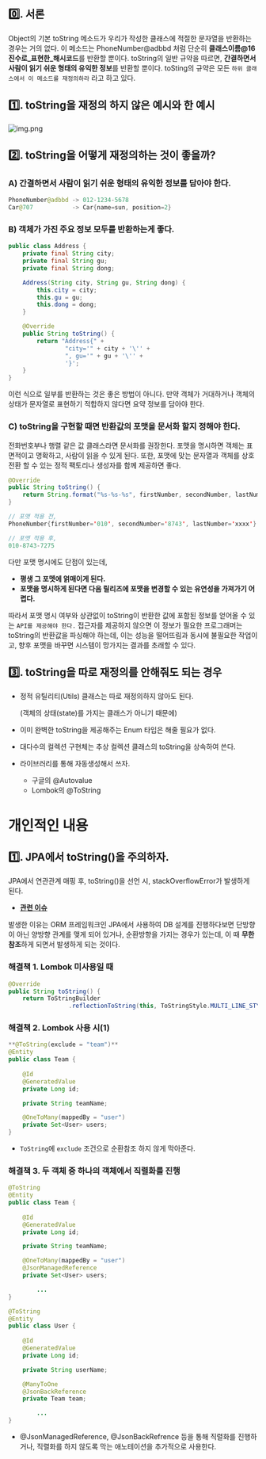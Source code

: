 ## 0️⃣. 서론

Object의 기본 toString 메소드가 우리가 작성한 클래스에 적절한 문자열을 반환하는 경우는 거의 없다. 이 메소드는 PhoneNumber@adbbd 처럼 단순히 **클래스이름@16진수로_표현한_해시코드**를 반환할 뿐이다. toString의 일반 규약을 따르면, **간결하면서 사람이 읽기 쉬운 형태의 유익한 정보**를 반환할 뿐이다. toSting의 규약은 모든 `하위 클래스에서 이 메소드를 재정의하라` 라고 하고 있다.

## 1️⃣. toString을 재정의 하지 않은 예시와 한 예시

![img.png](img.png)

## 2️⃣. toString을 어떻게 재정의하는 것이 좋을까?

### A) 간결하면서 사람이 읽기 쉬운 형태의 유익한 정보를 담아야 한다.

```java
PhoneNumber@adbbd -> 012-1234-5678   
Car@707           -> Car{name=sun, position=2}
```

### B) 객체가 가진 주요 정보 모두를 반환하는게 좋다.

```java
public class Address {
    private final String city;
    private final String gu;
    private final String dong;

    Address(String city, String gu, String dong) {
        this.city = city;
        this.gu = gu;
        this.dong = dong;
    }

    @Override
    public String toString() {
        return "Address{" +
                "city='" + city + '\'' +
                ", gu='" + gu + '\'' +
                '}';
    }
}
```

이런 식으로 일부를 반환하는 것은 좋은 방법이 아니다. 만약 객체가 거대하거나 객체의 상태가 문자열로 표현하기 적합하지 않다면 요약 정보를 담아야 한다.

### C) toString을 구현할 때면 반환값의 포맷을 문서화 할지 정해야 한다.

전화번호부나 행렬 같은 값 클래스라면 문서화를 권장한다. 포맷을 명시하면 객체는 표면적이고 명확하고, 사람이 읽을 수 있게 된다. 또한, 포맷에 맞는 문자열과 객체를 상호전환 할 수 있는 정적 팩토리나 생성자를 함께 제공하면 좋다.

```java
@Override
public String toString() {
    return String.format("%s-%s-%s", firstNumber, secondNumber, lastNumber);
}
```

```java
// 포맷 적용 전,
PhoneNumber{firstNumber='010', secondNumber='8743', lastNumber='xxxx'}

// 포맷 적용 후,
010-8743-7275
```

다만 포맷 명시에도 단점이 있는데,

- **평생 그 포멧에 얽매이게 된다.**
- **포맷을 명시하게 된다면 다음 릴리즈에 포맷을 변경할 수 있는 유연성을 가져가기 어렵다.**

따라서 포맷 명시 여부와 상관없이 toString이 반환한 값에 포함된 정보를 얻어올 수 있는 `API를 제공해야 한다.` 접근자를 제공하지 않으면 이 정보가 필요한 프로그래머는 toString의 반환값을 파싱해야 하는데, 이는 성능을 떨어뜨림과 동시에 불필요한 작업이고, 향후 포맷을 바꾸면 시스템이 망가지는 결과를 초래할 수 있다.

## 3️⃣. toString을 따로 재정의를 안해줘도 되는 경우

- 정적 유틸리티(Utils) 클래스는 따로 재정의하지 않아도 된다.

  (객체의 상태(state)를 가지는 클래스가 아니기 때문에)

- 이미 완벽한 toString을 제공해주는 Enum 타입은 해줄 필요가 없다.
- 대다수의 컬렉션 구현체는 추상 컬렉션 클래스의 toString을 상속하여 쓴다.
- 라이브러리를 통해 자동생성해서 쓰자.
    - 구글의 @Autovalue
    - Lombok의 @ToString

# 개인적인 내용

## 1️⃣. JPA에서 toString()을 주의하자.

JPA에서 연관관계 매핑 후, toString()을 선언 시, stackOverflowError가 발생하게 된다.

- **[관련 이슈](https://stackoverflow.com/questions/3593893/why-im-getting-stackoverflowerror)**

발생한 이유는 ORM 프레임워크인 JPA에서 사용하여 DB 설계를 진행하다보면 단방향이 아닌 양방향 관계를 맺게 되어 있거나, 순환방향을 가지는 경우가 있는데, 이 때 **무한 참조**하게 되면서 발생하게 되는 것이다.

### 해결책 1. Lombok 미사용일 때

```java
@Override
public String toString() {
    return ToStringBuilder
			     .reflectionToString(this, ToStringStyle.MULTI_LINE_STYLE);
```

### 해결책 2. Lombok 사용 시(1)

```java
**@ToString(exclude = "team")**
@Entity
public class Team { 
	
    @Id
    @GeneratedValue
    private Long id;

    private String teamName;

    @OneToMany(mappedBy = "user")
    private Set<User> users;
}
```

- `ToString`에 `exclude` 조건으로 순환참조 하지 않게 막아준다.

### 해결책 3. 두 객체 중 하나의 객체에서 직렬화를 진행

```java
@ToString
@Entity
public class Team { 
	
    @Id
    @GeneratedValue
    private Long id;

    private String teamName;

    @OneToMany(mappedBy = "user")
    @JsonManagedReference
    private Set<User> users;

		...
}
```

```java
@ToString
@Entity
public class User {
	
    @Id
    @GeneratedValue
    private Long id;

    private String userName;

    @ManyToOne
    @JsonBackReference
    private Team team;

		...
}
```

- @JsonManagedReference, @JsonBackRefrence 등을 통해 직렬화를 진행하거나, 직렬화를 하지 않도록 막는 애노테이션을 추가적으로 사용한다.